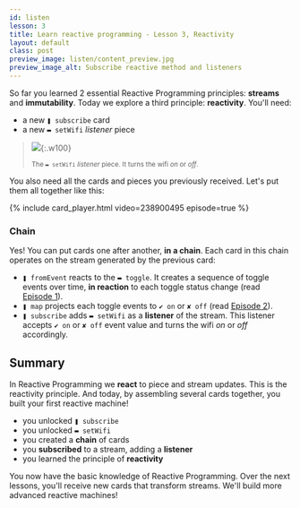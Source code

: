 ```yaml
---
id: listen
lesson: 3
title: Learn reactive programming - Lesson 3, Reactivity
layout: default
class: post
preview_image: listen/content_preview.jpg
preview_image_alt: Subscribe reactive method and listeners
---
```


So far you learned 2 essential Reactive Programming principles: **streams** and **immutability**. Today we explore a third principle: **reactivity**. You'll need:

* a new `❚ subscribe` card 
* a new `▬ setWifi` _listener_ piece

> ![](img/listen/wifi.png){:.w100}
>
> <small>The `▬ setWifi` _listener_ piece. It turns the wifi _on_ or _off_.</small>

You also need all the cards and pieces you previously received. Let's put them all together like this:

{% include card_player.html video=238900495 episode=true %}

### Chain

Yes! You can put cards one after another, **in a chain**. Each card in this chain operates on the stream generated by the previous card:

- `❚ fromEvent` reacts to the `▬ toggle`. It creates a sequence of toggle events over time, **in reaction** to each toggle status change (read [Episode 1](/fromEvent)).
- `❚ map` projects each toggle events to `✔ on` or `✘ off` (read [Episode 2](/map)).
- `❚ subscribe` adds `▬ setWifi` as a **listener** of the stream. This listener accepts `✔ on` or `✘ off` event value and turns the wifi _on_ or _off_ accordingly.

## Summary

In Reactive Programming we **react** to piece and stream updates. This is the reactivity principle. And today, by assembling several cards together, you built your first reactive machine!

* you unlocked `❚ subscribe`
* you unlocked `▬ setWifi`
* you created a **chain** of cards
* you **subscribed** to a stream, adding a **listener**
* you learned the principle of **reactivity**

You now have the basic knowledge of Reactive Programming. Over the next lessons, you'll receive new cards that transform streams. We'll build more advanced reactive machines!